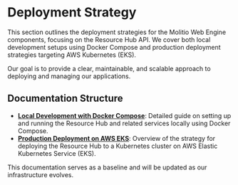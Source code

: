 # Deployment Strategy

This section outlines the deployment strategies for the Molitio Web Engine components, focusing on the Resource Hub API. We cover both local development setups using Docker Compose and production deployment strategies targeting AWS Kubernetes (EKS).

Our goal is to provide a clear, maintainable, and scalable approach to deploying and managing our applications.

## Documentation Structure

- **[Local Development with Docker Compose](./LocalDevelopmentDockerCompose.md)**: Detailed guide on setting up and running the Resource Hub and related services locally using Docker Compose.
- **[Production Deployment on AWS EKS](./ProductionAWSEKS.md)**: Overview of the strategy for deploying the Resource Hub to a Kubernetes cluster on AWS Elastic Kubernetes Service (EKS).

This documentation serves as a baseline and will be updated as our infrastructure evolves.
